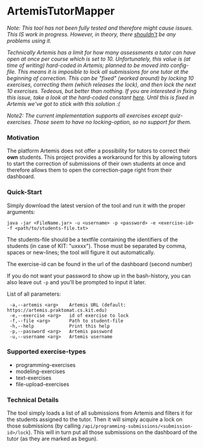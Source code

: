 # ArtemisTutorMapper

*Note: This tool has not been fully tested and therefore might cause issues. This IS work in progress. However, in theory, there <u>shouldn't</u> be any problems using it.*

*Technically Artemis has a limit for how many assessments a tutor can have open at once per course which is set to 10. Unfortunately, this value is (at time of writing) hard-coded in Artemis; planned to be moved into config-file. This means it is imposible to lock all submissions for one tutor at the beginning of correction. This can be "fixed" (worked around) by locking 10 exercises, correcting them (which releases the lock), and then lock the next 10 exercises. Tedeous, but better than nothing.*
*If you are interested in fixing this issue, take a look at the hard-coded constant [here](https://github.com/ls1intum/Artemis/blob/f13a8dc62205f950fe1ea39b7d0cb50b44a8b091/src/main/java/de/tum/in/www1/artemis/config/Constants.java#L94).*
*Until this is fixed in Artemis we've got to stick with this solution :(*

*Note2: The current implementation supports all exercises except quiz-exercises. Those seem to have no locking-option, so no support for them.*

### Motivation
The platform Artemis does not offer a possibility for tutors to correct their **own** students.
This project provides a workaround for this by allowing tutors to start the correction of submissions of their own students at once
and therefore allows them to open the correction-page right from their dashboard.

### Quick-Start
Simply download the latest version of the tool and run it with the proper arguments:
```
java -jar <FileName.jar> -u <username> -p <password> -e <exercise-id> -f <path/to/students-file.txt>
```
The students-file should be a textfile containing the identifiers of the students (in case of KIT: "uxxxx").
Those must be separated by comma, spaces or new-lines; the tool will figure it out automatically.

The exercise-id can be found in the url of the dashboard (second number)

If you do not want your password to show up in the bash-history, you can also leave out `-p` and you'll be prompted to input it later.

List of all parameters:
```
 -a,--artemis <arg>    Artemis URL (default: https://artemis.praktomat.cs.kit.edu)
 -e,--exercise <arg>   id of exercise to lock
 -f,--file <arg>       Path to student-file
 -h,--help             Print this help
 -p,--password <arg>   Artemis password
 -u,--username <arg>   Artemis username
```

### Supported exercise-types
- programming-exercises
- modeling-exercises
- text-exercises
- file-upload-exercises

### Technical Details
The tool simply loads a list of all submissions from Artemis and filters it for the students assigned to the tutor.
Then it will simply acquire a lock on those submissions (by calling `/api/programming-submissions/<submission-id>/lock`).
This will in turn put all those submissions on the dashboard of the tutor (as they are marked as begun).
